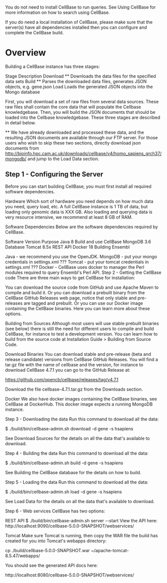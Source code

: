 You do not need to install CellBase to run queries. See Using CellBase for more information on how to search using CellBase.

If you do need a local installation of CellBase, please make sure that the server(s) have all dependencies installed then you can configure and complete the CellBase build.

# Overview
Building a CellBase instance has three stages:



Stage	Description
Download **	Downloads the data files for the specified data sets
Build **	Parses the downloaded data files, generates JSON objects, e.g. gene.json
Load	Loads the generated JSON objects into the Mongo database


First, you will download a set of raw files from several data sources. These raw files shall contain the core data that will populate the Cellbase knowledgebase. Then, you will build the JSON documents that should be loaded into the Cellbase knowledgebase. These three stages are described in detail below.



** We have already downloaded and processed these data, and the resulting JSON documents are available through our FTP server. For those users who wish to skip these two sections, directly download json documents from http://bioinfo.hpc.cam.ac.uk/downloads/cellbase/v4/homo_sapiens_grch37/mongodb/ and jump to the Load Data section.

## Step 1 - Configuring the Server
Before you can start building CellBase, you must first install all required software dependencies.

Hardware
Which sort of hardware you need depends on how much data you need, query load, etc. A full CellBase instance is 1 TB of data, but loading only genomic data is XXX GB. Also loading and querying data is very resource intensive, we recommend at least 8 GB of RAM.

Software Dependencies
Below are the software dependencies required by CellBase.



Software	Version	Purpose
Java	8	Build and use CellBase
MongoDB	3.6	Database
Tomcat	8.5x	REST API
Docker	18	Building Ensembl


Java - we recommend you use the OpenJDK.
MongoDB - put your mongo credentials in settings.xml ???
Tomcat - put your tomcat credentials in settings.xml ???
Docker - CellBase uses docker to manager the Perl modules required to query Ensembl's Perl API.
Step 2 - Getting the CellBase code
There are three main ways to get CellBase for installation:

You can download the source code from GitHub and use Apache Maven to compile and build it.
Or you can download a prebuilt binary from the CellBase GitHub Releases web page, notice that only stable and pre-releases are tagged and prebuilt.
Or you can use our Docker image containing the CellBase binaries.
Here you can learn more about these options.

Building from Sources
Although most users will use stable prebuilt binaries (see below) there is still the need for different users to compile and build CellBase, for instance to test a development version. You can learn how to build from the source code at Installation Guide > Building from Source Code.

Download Binaries
You can download stable and pre-release (beta and release candidate) versions from CellBase GitHub Releases. You will find a tar.gz file with the name of cellbase and the version, for instance to download CellBase 4.7.1 you can go to the GitHub Release at:

https://github.com/opencb/cellbase/releases/tag/v4.7.1

Download the file cellbase-4.7.1.tar.gz from the Downloads section.

Docker
We also have docker images containing the CellBase binaries, see CellBase at DockerHub. This docker image expects a running MongoDB instance.

Step 3 - Downloading the data
Run this command to download all the data:



$ ./build/bin/cellbase-admin.sh download -d gene -s hsapiens


See Download Sources for the details on all the data that's available to download.

Step 4 - Building the data
Run this command to download all the data:



$ ./build/bin/cellbase-admin.sh build -d gene -s hsapiens


See Building the CellBase database for the details on how to build.

Step 5 - Loading the data
Run this command to download all the data:



$ ./build/bin/cellbase-admin.sh load -d gene -s hsapiens


See Load Data for the details on all the data that's available to download.



Step 6 - Web services
CellBase has two options:

REST API
$ ./build/bin/cellbase-admin.sh server --start
View the API here: http://localhost:9090/cellbase-5.0.0-SNAPSHOT/webservices/

Tomcat
Make sure Tomcat is running, then copy the WAR file the build has created for you into Tomcat's webapps directory:

cp ./build/cellbase-5.0.0-SNAPSHOT.war ~/apache-tomcat-8.5.47/webapps/

You should see the generated API docs here:

http://localhost:8080/cellbase-5.0.0-SNAPSHOT/webservices/

